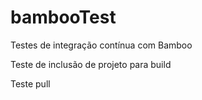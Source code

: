 # bambooTest
Testes de integração contínua com Bamboo

Teste de inclusão de projeto para build

Teste pull
